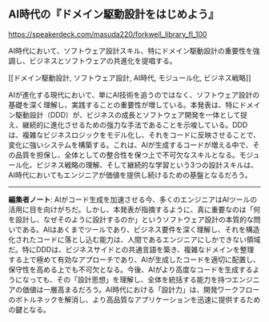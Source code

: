 ## AI時代の『ドメイン駆動設計をはじめよう』

https://speakerdeck.com/masuda220/forkwell_library_fl_100

AI時代において、ソフトウェア設計スキル、特にドメイン駆動設計の重要性を強調し、ビジネスとソフトウェアの共進化を提唱する。

[[ドメイン駆動設計, ソフトウェア設計, AI時代, モジュール化, ビジネス戦略]]

AIが進化する現代において、単にAI技術を追うのではなく、ソフトウェア設計の基礎を深く理解し、実践することの重要性が増している。本発表は、特にドメイン駆動設計（DDD）が、ビジネスの成長とソフトウェア開発を一体として捉え、継続的に進化させるための強力な手法であることを示唆している。DDDは、複雑なビジネスロジックをモデル化し、それをコードに反映させることで、変化に強いシステムを構築する。これは、AIが生成するコードが増える中で、その品質を担保し、全体としての整合性を保つ上で不可欠なスキルとなる。モジュール化、ビジネス戦略の理解、そして継続的な学習という3つの設計スキルは、AI時代においてもエンジニアが価値を提供し続けるための基盤となるだろう。

---

**編集者ノート**: AIがコード生成を加速させる今、多くのエンジニアはAIツールの活用に目を向けがちだ。しかし、本発表が指摘するように、真に重要なのは「何を設計し、なぜそのように設計するのか」というソフトウェア設計の本質的な問いである。AIはあくまでツールであり、ビジネス要件を深く理解し、それを構造化されたコードに落とし込む能力は、人間であるエンジニアにしかできない領域だ。特にDDDは、ビジネスサイドとの共通言語を築き、複雑なドメインを整理する上で極めて有効なアプローチであり、AIが生成したコードを適切に配置し、保守性を高める上でも不可欠となる。今後、AIがより高度なコードを生成するようになっても、その「設計思想」を理解し、全体を統括する能力を持つエンジニアの価値は一層高まるだろう。AI時代における「設計力」は、開発ワークフローのボトルネックを解消し、より高品質なアプリケーションを迅速に提供するための鍵となる。

